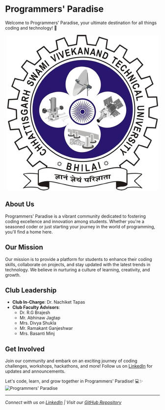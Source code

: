 # Programmers' Paradise

Welcome to Programmers' Paradise, your ultimate destination for all things coding and technology! 🚀

<p align="center">
  <img src=CSVTU_IMG.png alt="Grid Image">
</p>


## About Us

Programmers' Paradise is a vibrant community dedicated to fostering coding excellence and innovation among students. Whether you're a seasoned coder or just starting your journey in the world of programming, you'll find a home here.

## Our Mission

Our mission is to provide a platform for students to enhance their coding skills, collaborate on projects, and stay updated with the latest trends in technology. We believe in nurturing a culture of learning, creativity, and growth.

## Club Leadership

- **Club In-Charge**: Dr. Nachiket Tapas
- **Club Faculty Advisors**:
  - Dr. R.G Brajesh
  - Mr. Abhinaw Jagtap
  - Mrs. Divya Shukla
  - Mr. Ramakant Ganjeshwar
  - Mrs. Basanti Minj

## Get Involved

Join our community and embark on an exciting journey of coding challenges, workshops, hackathons, and more! Follow us on [LinkedIn](https://www.linkedin.com/company/programmers-paradise-csvtu/) for updates and announcements.

Let's code, learn, and grow together in Programmers' Paradise! 💻✨
![Programmers' Paradise](https://github.com/Programmers-Paradise/Member-Selection-Test/blob/main/6613a282ad4b8.jpg)

---

*Connect with us on [LinkedIn](https://www.linkedin.com/company/programmers-paradise-csvtu/) | Visit our [GitHub Repository](https://github.com/Programmers-Paradise)*
